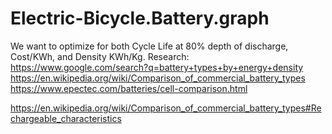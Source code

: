 # Electric-Bicycle.Battery.graph
We want to optimize for both Cycle Life at 80% depth of discharge, Cost/KWh, and Density KWh/Kg. Research: https://www.google.com/search?q=battery+types+by+energy+density https://en.wikipedia.org/wiki/Comparison_of_commercial_battery_types https://www.epectec.com/batteries/cell-comparison.html

https://en.wikipedia.org/wiki/Comparison_of_commercial_battery_types#Rechargeable_characteristics
